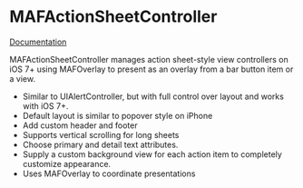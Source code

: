 MAFActionSheetController
==========

<a href="http://jedlewison.github.io/MAFActionSheetController/html/">Documentation</a>

MAFActionSheetController manages action sheet-style view controllers on iOS 7+ using MAFOverlay to present as an overlay from a bar button item or a view.

* Similar to UIAlertController, but with full control over layout and works with iOS 7+.
* Default layout is similar to popover style on iPhone
* Add custom header and footer
* Supports vertical scrolling for long sheets
* Choose primary and detail text attributes.
* Supply a custom background view for each action item to completely customize appearance.
* Uses MAFOverlay to coordinate presentations
